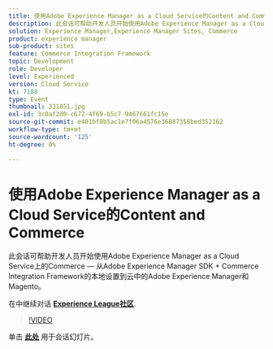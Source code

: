 ```yaml
---
title: 使用Adobe Experience Manager as a Cloud Service的Content and Commerce
description: 此会话可帮助开发人员开始使用Adobe Experience Manager as a Cloud Service上的Commerce — 从Adobe Experience Manager SDK + Commerce Integration Framework的本地设置到云中的Adobe Experience Manager和Magento。 此会话作为Adobe Developers Live内容事件的一部分提供。
solution: Experience Manager,Experience Manager Sites, Commerce
product: experience manager
sub-product: sites
feature: Commerce Integration Framework
topic: Development
role: Developer
level: Experienced
version: Cloud Service
kt: 7188
type: Event
thumbnail: 331851.jpg
exl-id: 3c0af2d0-c672-4f69-b5c7-9467661fc15e
source-git-commit: e401bf0b5ac1e7f06a4576e36887358bed352162
workflow-type: tm+mt
source-wordcount: '125'
ht-degree: 0%

---
```


# 使用Adobe Experience Manager as a Cloud Service的Content and Commerce

此会话可帮助开发人员开始使用Adobe Experience Manager as a Cloud Service上的Commerce — 从Adobe Experience Manager SDK + Commerce Integration Framework的本地设置到云中的Adobe Experience Manager和Magento。

在中继续对话 **[Experience League社区](https://adobe.ly/36Yd3v6)**.

>[!VIDEO](https://video.tv.adobe.com/v/331851/?quality=12&learn=on&hidetitle=true)

单击 **[此处](/help/adobe-developers-live/assets/content-commerce.pdf)** 用于会话幻灯片。
